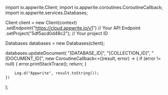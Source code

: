 import io.appwrite.Client;
import io.appwrite.coroutines.CoroutineCallback;
import io.appwrite.services.Databases;

Client client = new Client(context)
    .setEndpoint("https://cloud.appwrite.io/v1") // Your API Endpoint
    .setProject("5df5acd0d48c2"); // Your project ID

Databases databases = new Databases(client);

databases.updateDocument(
    "[DATABASE_ID]",
    "[COLLECTION_ID]",
    "[DOCUMENT_ID]",
    new CoroutineCallback<>((result, error) -> {
        if (error != null) {
            error.printStackTrace();
            return;
        }

        Log.d("Appwrite", result.toString());
    })
);
